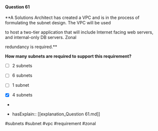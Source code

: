 #### Question  61


**A Solutions Architect has created a VPC and is in the process of formulating the subnet design. The VPC will be used

to host a two-tier application that will include Internet facing web servers, and internal-only DB servers. Zonal

redundancy is required.**


**How many subnets are required to support this requirement?**


- [ ] 2 subnets


- [ ] 6 subnets


- [ ] 1 subnet


- [x] 4 subnets


*

- hasExplain:: [[explanation_Question  61.md]]

#subnets #subnet #vpc #requirement #zonal 